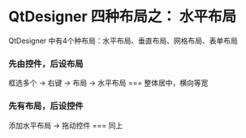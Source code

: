 # QtDesigner 四种布局之： 水平布局

QtDesigner 中有4个种布局：水平布局、垂直布局、网格布局、表单布局

### 先由控件，后设布局

框选多个 -> 右键 -> 布局 -> 水平布局  ===  整体居中，横向等宽

### 先有布局，后设控件

添加水平布局 -> 拖动控件 ===  同上
